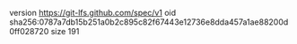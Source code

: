 version https://git-lfs.github.com/spec/v1
oid sha256:0787a7db15b251a0b2c895c82f67443e12736e8dda457a1ae88200d0ff028720
size 191
